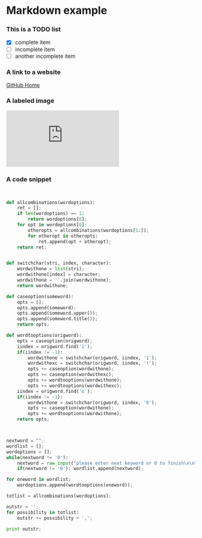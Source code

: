 # Markdown example

### This is a TODO list

 - [x] complete item
 - [ ] incomplete item
 - [ ] another incomplete item

### A link to a website

[GitHub Home](https://github.com/ContrarianCoding)

### A labeled image

![Some Logo](https://ixquick-proxy.com/do/spg/show_picture.pl?l=english&rais=1&oiu=http%3A%2F%2Fallthingsd.com%2Ffiles%2F2011%2F09%2Ffree.png&sp=810387e116b895fb0130ef4c20c06af1)

### A code snippet

```python


def allcombinations(wordoptions):
	ret = [];
	if len(wordoptions) == 1:
		return wordoptions[0];
	for opt in wordoptions[0]:
		otheropts = allcombinations(wordoptions[1:]);
		for otheropt in otheropts:
			ret.append(opt + otheropt);
	return ret;


def switchchar(stri, index, character):
	wordwithone = list(stri);
	wordwithone[index] = character;
	wordwithone = ''.join(wordwithone);
	return wordwithone;

def caseoption(someword):
	opts = [];
	opts.append(someword);
	opts.append(someword.upper());
	opts.append(someword.title());
	return opts;

def wordtooptions(origword):
	opts = caseoption(origword);
	iindex = origword.find('i');
	if(iindex != -1):
		wordwithone = switchchar(origword, iindex, '1');
		wordwithexc = switchchar(origword, iindex, '!');
		opts += caseoption(wordwithone);
		opts += caseoption(wordwithexc);
		opts += wordtooptions(wordwithone);
		opts += wordtooptions(wordwithexc);
	iindex = origword.find('o');
	if(iindex != -1):
		wordwithone = switchchar(origword, iindex, '0');
		opts += caseoption(wordwithone);
		opts += wordtooptions(wordwithone);
	return opts;



nextword = "";
wordlist = [];
wordoptions = [];
while(nextword != '0'):
	nextword = raw_input("please enter next keyword or 0 to finish\n\n");
	if(nextword != '0'): wordlist.append(nextword);

for oneword in wordlist:
	wordoptions.append(wordtooptions(oneword));

totlist = allcombinations(wordoptions);

outstr = '';
for possibility in totlist:
	outstr += possibility + ',';

print outstr;

```
